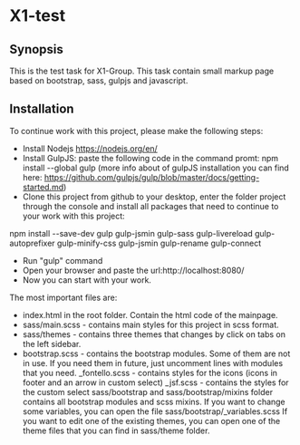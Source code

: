 # X1-test


## Synopsis

This is the test task for X1-Group.
This task contain small markup page based on bootstrap, sass, gulpjs and javascript.


## Installation

To continue work with this project, please make the following steps:
- Install Nodejs https://nodejs.org/en/
- Install GulpJS: paste the following code in the command promt: npm install --global gulp (more info about of gulpJS installation  you can find here: https://github.com/gulpjs/gulp/blob/master/docs/getting-started.md)
- Clone this project from github to your desktop, enter the folder project through the console and install all packages that need to continue to your work with this project:

npm install --save-dev gulp gulp-jsmin gulp-sass gulp-livereload gulp-autoprefixer gulp-minify-css gulp-jsmin gulp-rename gulp-connect 
- Run "gulp" command
- Open your browser and paste the url:http://localhost:8080/
- Now you can start with your work.

The most important files are:
- index.html in the root folder. Contain the html code of the mainpage.
- sass/main.scss - contains main styles for this project in scss format.
- sass/themes - contains three themes that changes by click on tabs on the left sidebar.
- bootstrap.scss - contains the bootstrap modules. Some of them are not in use. If you need them in future, just uncomment lines with modules that you need.
_fontello.scss - contains styles for the icons (icons in footer and an arrow in custom select)
_jsf.scss - contains the styles for the custom select
sass/bootstrap and sass/bootstrap/mixins folder contains all bootstrap modules and scss mixins. 
If you want to change some variables, you can open the file sass/bootstrap/_variables.scss
If you want to edit one of the existing themes, you can open one of the theme files that you can find in sass/theme folder.

